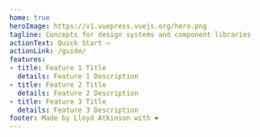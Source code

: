 ```yaml
---
home: true
heroImage: https://v1.vuepress.vuejs.org/hero.png
tagline: Concepts for design systems and component libraries
actionText: Quick Start →
actionLink: /guide/
features:
- title: Feature 1 Title
  details: Feature 1 Description
- title: Feature 2 Title
  details: Feature 2 Description
- title: Feature 3 Title
  details: Feature 3 Description
footer: Made by Lloyd Atkinson with ❤️
---
```


<!-- 
```bash
# Run unit tests (Jest based)
npm run test:unit

# Run locally
npm run vuepress:dev
``` -->